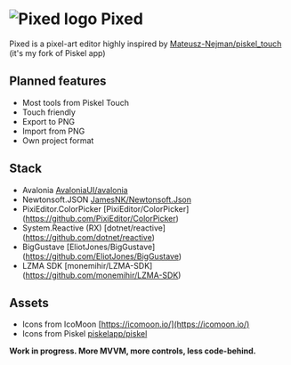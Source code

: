 ![Pixed logo](/Pixed/Pixed/Resources/icon.png "Pixed logo")
Pixed
======
Pixed is a pixel-art editor highly inspired by [Mateusz-Nejman/piskel_touch](https://github.com/Mateusz-Nejman/piskel_touch) (it's my fork of Piskel app)

## Planned features
- Most tools from Piskel Touch
- Touch friendly
- Export to PNG
- Import from PNG
- Own project format

## Stack
- Avalonia [AvaloniaUI/avalonia](https://github.com/avaloniaui/avalonia)
- Newtonsoft.JSON [JamesNK/Newtonsoft.Json](https://github.com/JamesNK/Newtonsoft.Json)
- PixiEditor.ColorPicker [PixiEditor/ColorPicker] (https://github.com/PixiEditor/ColorPicker)
- System.Reactive (RX) [dotnet/reactive] (https://github.com/dotnet/reactive)
- BigGustave [EliotJones/BigGustave] (https://github.com/EliotJones/BigGustave)
- LZMA SDK [monemihir/LZMA-SDK] (https://github.com/monemihir/LZMA-SDK)

## Assets
- Icons from IcoMoon [https://icomoon.io/](https://icomoon.io/)
- Icons from Piskel [piskelapp/piskel](https://github.com/piskelapp/piskel)

**Work in progress. More MVVM, more controls, less code-behind.**